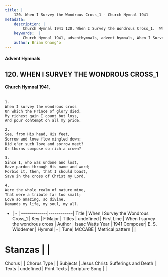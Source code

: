 ```yaml
---
title: |
    120. When I Survey the Wondrous Cross_1 - Church Hymnal 1941
metadata:
    description: |
        Church Hymnal 1941 120. When I Survey the Wondrous Cross_1.  When I survey the wondrous cross  On which the Prince of glory died,  My richest gain I count but loss,  And pour contempt on all my pride.  
    keywords:  |
        Church Hymnal 1941, adventhymnals, advent hymnals, When I Survey the Wondrous Cross_1, When I survey the wondrous cross. 
    author: Brian Onang'o
---
```


#### Advent Hymnals
## 120. WHEN I SURVEY THE WONDROUS CROSS_1
####  Church Hymnal 1941,

```txt

1.
When I survey the wondrous cross 
On which the Prince of glory died, 
My richest gain I count but loss, 
And pour contempt on all my pride. 

2.
See, from His head, His feet, 
Sorrow and love flow mingled down; 
Did e'er such love and sorrow meet? 
Or thorns compose so rich a crown? 

3.
Since I, who was undone and lost, 
Have pardon through His name and word; 
Forbid it, then, that I should boast, 
Save in the cross of Christ my Lord. 

4.
Were the whole realm of nature mine, 
That were a tribute far too small; 
Love so amazing, so divine, 
Demands my life, my soul, my all.


```

- |   -  |
-------------|------------|
Title | When I Survey the Wondrous Cross_1 |
Key | F Major |
Titles | undefined |
First Line | When I survey the wondrous cross |
Author | Isaac Watts
Year | 1941
Composer| E. S. Widdemer |
Hymnal|  - |
Tune| MCCABE |
Metrical pattern | |
# Stanzas |  |
Chorus |  |
Chorus Type |  |
Subjects | Jesus Christ: Sufferings and Death |
Texts | undefined |
Print Texts | 
Scripture Song |  |
    
